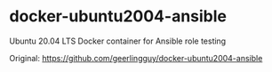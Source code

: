 # docker-ubuntu2004-ansible
Ubuntu 20.04 LTS Docker container for Ansible role testing

Original: https://github.com/geerlingguy/docker-ubuntu2004-ansible

